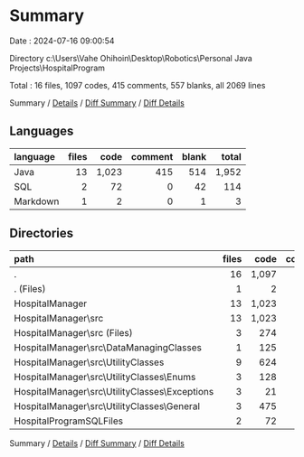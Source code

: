 # Summary

Date : 2024-07-16 09:00:54

Directory c:\\Users\\Vahe Ohihoin\\Desktop\\Robotics\\Personal Java Projects\\HospitalProgram

Total : 16 files,  1097 codes, 415 comments, 557 blanks, all 2069 lines

Summary / [Details](details.md) / [Diff Summary](diff.md) / [Diff Details](diff-details.md)

## Languages
| language | files | code | comment | blank | total |
| :--- | ---: | ---: | ---: | ---: | ---: |
| Java | 13 | 1,023 | 415 | 514 | 1,952 |
| SQL | 2 | 72 | 0 | 42 | 114 |
| Markdown | 1 | 2 | 0 | 1 | 3 |

## Directories
| path | files | code | comment | blank | total |
| :--- | ---: | ---: | ---: | ---: | ---: |
| . | 16 | 1,097 | 415 | 557 | 2,069 |
| . (Files) | 1 | 2 | 0 | 1 | 3 |
| HospitalManager | 13 | 1,023 | 415 | 514 | 1,952 |
| HospitalManager\\src | 13 | 1,023 | 415 | 514 | 1,952 |
| HospitalManager\\src (Files) | 3 | 274 | 102 | 141 | 517 |
| HospitalManager\\src\\DataManagingClasses | 1 | 125 | 89 | 79 | 293 |
| HospitalManager\\src\\UtilityClasses | 9 | 624 | 224 | 294 | 1,142 |
| HospitalManager\\src\\UtilityClasses\\Enums | 3 | 128 | 20 | 35 | 183 |
| HospitalManager\\src\\UtilityClasses\\Exceptions | 3 | 21 | 15 | 18 | 54 |
| HospitalManager\\src\\UtilityClasses\\General | 3 | 475 | 189 | 241 | 905 |
| HospitalProgramSQLFiles | 2 | 72 | 0 | 42 | 114 |

Summary / [Details](details.md) / [Diff Summary](diff.md) / [Diff Details](diff-details.md)